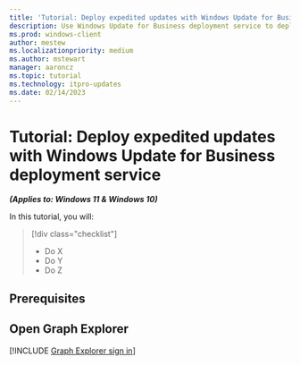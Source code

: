 ```yaml
---
title: 'Tutorial: Deploy expedited updates with Windows Update for Business deployment service'
description: Use Windows Update for Business deployment service to deploy expedited updates. 
ms.prod: windows-client
author: mestew
ms.localizationpriority: medium
ms.author: mstewart
manager: aaroncz
ms.topic: tutorial
ms.technology: itpro-updates
ms.date: 02/14/2023
---
```


# Tutorial: Deploy expedited updates with Windows Update for Business deployment service
<!--7512398-->
***(Applies to: Windows 11 & Windows 10)***

In this tutorial, you will:
> [!div class="checklist"]
> * Do X
> * Do Y
> * Do Z


## Prerequisites


## Open Graph Explorer

<!--Using include for Graph Explorer sign in-->
[!INCLUDE [Graph Explorer sign in](./includes/wufb-deployment-graph-explorer.md)]
